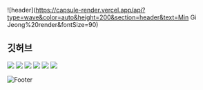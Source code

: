 ![header](https://capsule-render.vercel.app/api?type=wave&color=auto&height=200&section=header&text=Min Gi Jeong%20render&fontSize=90)

## 깃허브

<img src="https://img.shields.io/badge/Java-F68315?style=for-the-badge&logo=Java&logoColor=white"/><a>
<img src="https://img.shields.io/badge/Spring-6DB33F?style=for-the-badge&logo=Spring&logoColor=white"/>
<img src="https://img.shields.io/badge/MySQL-4479A1?style=for-the-badge&logo=MySQL&logoColor=white"/>
<img src="https://img.shields.io/badge/Oracle-F80000?style=for-the-badge&logo=Oracle&logoColor=white"/>
<img src="https://img.shields.io/badge/Visual Studio Code-007ACC?style=for-the-badge&logo=Visual Studio Code&logoColor=white"/>
<img src="https://img.shields.io/badge/Eclipse IDE-2C2255?style=for-the-badge&logo=Eclipse IDE&logoColor=white"/>

![Footer](https://capsule-render.vercel.app/api?type=waving&color=auto&height=200&section=footer)

<!---
PATEJMG/PATEJMG is a ✨ special ✨ repository because its `README.md` (this file) appears on your GitHub profile.
You can click the Preview link to take a look at your changes.
--->
